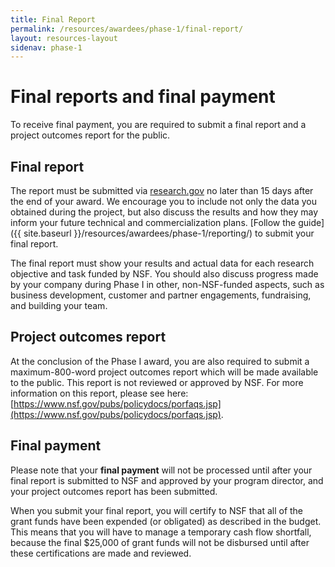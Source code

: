 ```yaml
---
title: Final Report
permalink: /resources/awardees/phase-1/final-report/
layout: resources-layout
sidenav: phase-1
---
```


# Final reports and final payment 

To receive final payment, you are required to submit a final report and a project outcomes report for the public. 

## Final report  

The report must be submitted via [research.gov](http://www.research.gov) no later than 15 days after the end of your award. We encourage you to include not only the data you obtained during the project, but also discuss the results and how they may inform your future technical and commercialization plans. [Follow the guide]({{ site.baseurl }}/resources/awardees/phase-1/reporting/) to submit your final report. 

The final report must show your results and actual data for each research objective and task funded by NSF. You should also discuss progress made by your company during Phase I in other, non-NSF-funded aspects, such as business development, customer and partner engagements, fundraising, and building your team.  

## Project outcomes report 

At the conclusion of the Phase I award, you are also required to submit a maximum-800-word project outcomes report which will be made available to the public.  This report is not reviewed or approved by NSF.  For more information on this report, please see here: [https://www.nsf.gov/pubs/policydocs/porfaqs.jsp](https://www.nsf.gov/pubs/policydocs/porfaqs.jsp). 

## Final payment 

Please note that your **final payment** will not be processed until after your final report is submitted to NSF and approved by your program director, and your project outcomes report has been submitted. 

When you submit your final report, you will certify to NSF that all of the grant funds have been expended (or obligated) as described in the budget. This means that you will have to manage a temporary cash flow shortfall, because the final $25,000 of grant funds will not be disbursed until after these certifications are made and reviewed.  
